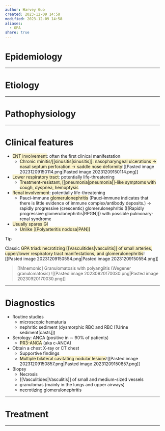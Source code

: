 ```yaml
---
author: Harvey Guo
created: 2023-12-09 14:58
modified: 2023-12-09 14:58
aliases:
  - GPA
share: true
---
```

# Epidemiology


---
# Etiology


---
# Pathophysiology


---
# Clinical features
- <span style="background:rgba(240, 200, 0, 0.2)">ENT involvement</span>: often the first clinical manifestation
	- <span style="background:rgba(240, 200, 0, 0.2)">Chronic rhinitis/[[sinusitis|sinusitis]]: nasopharyngeal ulcerations → nasal septum perforation → saddle nose deformity</span>![[Pasted image 20231209150114.png|Pasted image 20231209150114.png]]
- <span style="background:rgba(240, 200, 0, 0.2)">Lower respiratory tract</span>: potentially life-threatening
	- <span style="background:rgba(240, 200, 0, 0.2)">Treatment-resistant, [[pneumonia|pneumonia]]-like symptoms with cough, dyspnea, hemoptysis</span>
- <span style="background:rgba(240, 200, 0, 0.2)">Renal involvement</span>: potentially life-threatening
	- Pauci-immune <span style="background:rgba(240, 200, 0, 0.2)">glomerulonephritis</span> (Pauci‑immune indicates that there is little evidence of immune complex/antibody deposits.) → rapidly progressive (crescentic) glomerulonephritis ([[Rapidly progressive glomerulonephritis|RPGN]]) with possible pulmonary-renal syndrome
- <span style="background:rgba(240, 200, 0, 0.2)">Usually spares GI</span>
	- <span style="background:rgba(240, 200, 0, 0.2)">Unlike [[Polyarteritis nodosa|PAN]]</span>

>[!tip] 
>Classic <span style="background:rgba(240, 200, 0, 0.2)">GPA triad: necrotizing [[Vasculitides|vasculitis]] of small arteries, upper/lower respiratory tract manifestations, and glomerulonephritis</span>![[Pasted image 20231209150554.png|Pasted image 20231209150554.png]]


>[!Mnemonic] Granulomatosis with polyangiitis (Wegener granulomatosis)
>![[Pasted image 20230920170030.png|Pasted image 20230920170030.png]]

---
# Diagnostics
- Routine studies
	- microscopic hematuria
	- nephritic sediment (dysmorphic RBC and RBC [[Urine sediment|casts]])
- Serology: ANCA (positive in ∼ 90% of patients) 
	- <span style="background:rgba(240, 200, 0, 0.2)">PR3-ANCA</span> (aka c-ANCA)
- Obtain a chest X-ray or CT chest
	- Supportive findings
	- <span style="background:rgba(240, 200, 0, 0.2)">Multiple bilateral cavitating nodular lesions</span>![[Pasted image 20231209150857.png|Pasted image 20231209150857.png]]
- Biopsy
	- Necrosis
	- [[Vasculitides|Vasculitis]] of small and medium-sized vessels
	- granulomas (mainly in the lungs and upper airways)
	- necrotizing glomerulonephritis

---
# Treatment


---
